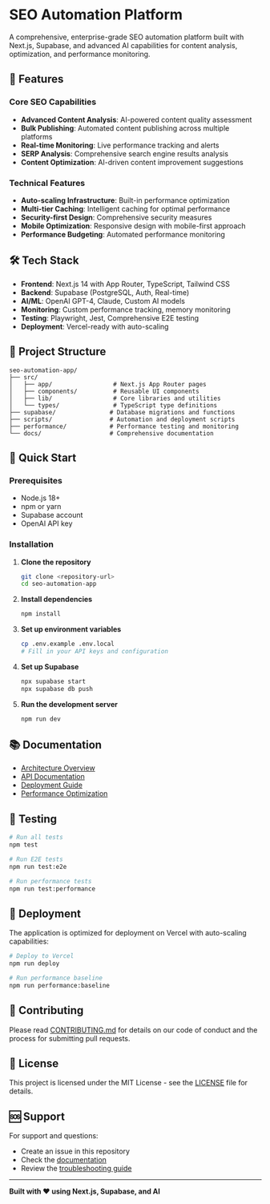 # SEO Automation Platform

A comprehensive, enterprise-grade SEO automation platform built with Next.js, Supabase, and advanced AI capabilities for content analysis, optimization, and performance monitoring.

## 🚀 Features

### Core SEO Capabilities
- **Advanced Content Analysis**: AI-powered content quality assessment
- **Bulk Publishing**: Automated content publishing across multiple platforms
- **Real-time Monitoring**: Live performance tracking and alerts
- **SERP Analysis**: Comprehensive search engine results analysis
- **Content Optimization**: AI-driven content improvement suggestions

### Technical Features
- **Auto-scaling Infrastructure**: Built-in performance optimization
- **Multi-tier Caching**: Intelligent caching for optimal performance
- **Security-first Design**: Comprehensive security measures
- **Mobile Optimization**: Responsive design with mobile-first approach
- **Performance Budgeting**: Automated performance monitoring

## 🛠 Tech Stack

- **Frontend**: Next.js 14 with App Router, TypeScript, Tailwind CSS
- **Backend**: Supabase (PostgreSQL, Auth, Real-time)
- **AI/ML**: OpenAI GPT-4, Claude, Custom AI models
- **Monitoring**: Custom performance tracking, memory monitoring
- **Testing**: Playwright, Jest, Comprehensive E2E testing
- **Deployment**: Vercel-ready with auto-scaling

## 📁 Project Structure

```
seo-automation-app/
├── src/
│   ├── app/                 # Next.js App Router pages
│   ├── components/          # Reusable UI components
│   ├── lib/                 # Core libraries and utilities
│   └── types/               # TypeScript type definitions
├── supabase/               # Database migrations and functions
├── scripts/                # Automation and deployment scripts
├── performance/            # Performance testing and monitoring
└── docs/                   # Comprehensive documentation
```

## 🚀 Quick Start

### Prerequisites
- Node.js 18+ 
- npm or yarn
- Supabase account
- OpenAI API key

### Installation

1. **Clone the repository**
   ```bash
   git clone <repository-url>
   cd seo-automation-app
   ```

2. **Install dependencies**
   ```bash
   npm install
   ```

3. **Set up environment variables**
   ```bash
   cp .env.example .env.local
   # Fill in your API keys and configuration
   ```

4. **Set up Supabase**
   ```bash
   npx supabase start
   npx supabase db push
   ```

5. **Run the development server**
   ```bash
   npm run dev
   ```

## 📚 Documentation

- [Architecture Overview](./docs/architecture.md)
- [API Documentation](./docs/api.md)
- [Deployment Guide](./docs/deployment.md)
- [Performance Optimization](./docs/performance.md)

## 🧪 Testing

```bash
# Run all tests
npm test

# Run E2E tests
npm run test:e2e

# Run performance tests
npm run test:performance
```

## 🚀 Deployment

The application is optimized for deployment on Vercel with auto-scaling capabilities:

```bash
# Deploy to Vercel
npm run deploy

# Run performance baseline
npm run performance:baseline
```

## 🤝 Contributing

Please read [CONTRIBUTING.md](./CONTRIBUTING.md) for details on our code of conduct and the process for submitting pull requests.

## 📄 License

This project is licensed under the MIT License - see the [LICENSE](LICENSE) file for details.

## 🆘 Support

For support and questions:
- Create an issue in this repository
- Check the [documentation](./docs/)
- Review the [troubleshooting guide](./docs/troubleshooting.md)

---

**Built with ❤️ using Next.js, Supabase, and AI**